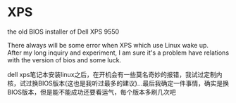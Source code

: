 # XPS
the old BIOS installer of Dell XPS 9550

There always will be some error when XPS which use Linux wake up.  
After my long inquiry and experiment, I am sure it's a problem have relations with the version of bios and some luck.  

dell xps笔记本安装linux之后，在开机会有一些莫名奇妙的报错，我试过定制内核，试过换BIOS版本(这也是我听过最多的建议)...最后我确定一件事情，确实是换BIOS版本，但是能不能成功还要看运气，每个版本多刷几次吧

